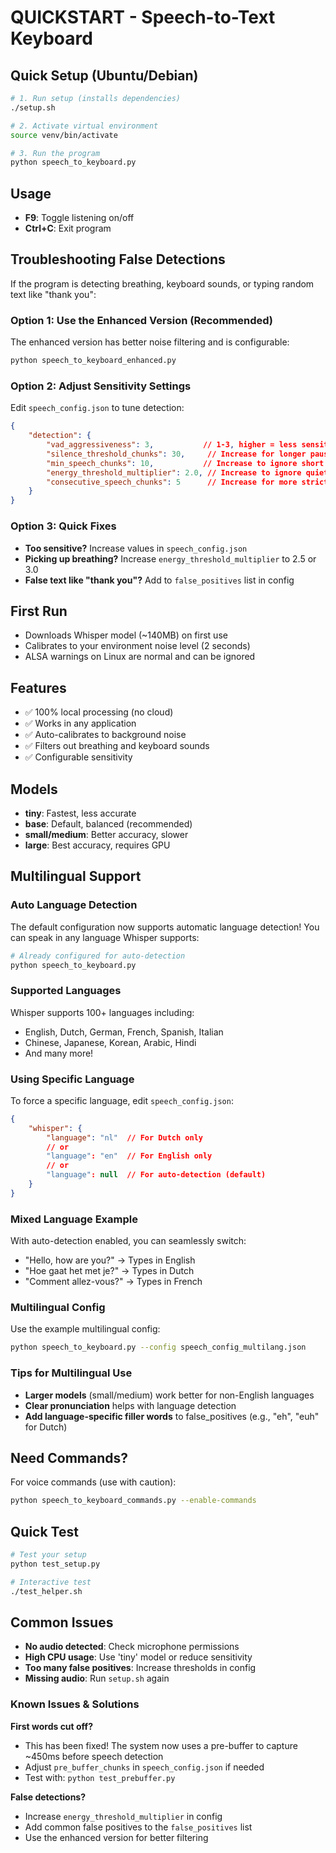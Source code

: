 # QUICKSTART - Speech-to-Text Keyboard

## Quick Setup (Ubuntu/Debian)
```bash
# 1. Run setup (installs dependencies)
./setup.sh

# 2. Activate virtual environment
source venv/bin/activate

# 3. Run the program
python speech_to_keyboard.py
```

## Usage
- **F9**: Toggle listening on/off
- **Ctrl+C**: Exit program

## Troubleshooting False Detections

If the program is detecting breathing, keyboard sounds, or typing random text like "thank you":

### Option 1: Use the Enhanced Version (Recommended)
The enhanced version has better noise filtering and is configurable:
```bash
python speech_to_keyboard_enhanced.py
```

### Option 2: Adjust Sensitivity Settings
Edit `speech_config.json` to tune detection:
```json
{
    "detection": {
        "vad_aggressiveness": 3,           // 1-3, higher = less sensitive
        "silence_threshold_chunks": 30,     // Increase for longer pauses
        "min_speech_chunks": 10,           // Increase to ignore short sounds
        "energy_threshold_multiplier": 2.0, // Increase to ignore quiet sounds
        "consecutive_speech_chunks": 5      // Increase for more strict detection
    }
}
```

### Option 3: Quick Fixes
- **Too sensitive?** Increase values in `speech_config.json`
- **Picking up breathing?** Increase `energy_threshold_multiplier` to 2.5 or 3.0
- **False text like "thank you"?** Add to `false_positives` list in config

## First Run
- Downloads Whisper model (~140MB) on first use
- Calibrates to your environment noise level (2 seconds)
- ALSA warnings on Linux are normal and can be ignored

## Features
- ✅ 100% local processing (no cloud)
- ✅ Works in any application
- ✅ Auto-calibrates to background noise
- ✅ Filters out breathing and keyboard sounds
- ✅ Configurable sensitivity

## Models
- **tiny**: Fastest, less accurate
- **base**: Default, balanced (recommended)
- **small/medium**: Better accuracy, slower
- **large**: Best accuracy, requires GPU

## Multilingual Support

### Auto Language Detection
The default configuration now supports automatic language detection! You can speak in any language Whisper supports:
```bash
# Already configured for auto-detection
python speech_to_keyboard.py
```

### Supported Languages
Whisper supports 100+ languages including:
- English, Dutch, German, French, Spanish, Italian
- Chinese, Japanese, Korean, Arabic, Hindi
- And many more!

### Using Specific Language
To force a specific language, edit `speech_config.json`:
```json
{
    "whisper": {
        "language": "nl"  // For Dutch only
        // or
        "language": "en"  // For English only
        // or  
        "language": null  // For auto-detection (default)
    }
}
```

### Mixed Language Example
With auto-detection enabled, you can seamlessly switch:
- "Hello, how are you?" → Types in English
- "Hoe gaat het met je?" → Types in Dutch
- "Comment allez-vous?" → Types in French

### Multilingual Config
Use the example multilingual config:
```bash
python speech_to_keyboard.py --config speech_config_multilang.json
```

### Tips for Multilingual Use
- **Larger models** (small/medium) work better for non-English languages
- **Clear pronunciation** helps with language detection
- **Add language-specific filler words** to false_positives (e.g., "eh", "euh" for Dutch)

## Need Commands?
For voice commands (use with caution):
```bash
python speech_to_keyboard_commands.py --enable-commands
```

## Quick Test
```bash
# Test your setup
python test_setup.py

# Interactive test
./test_helper.sh
```

## Common Issues
- **No audio detected**: Check microphone permissions
- **High CPU usage**: Use 'tiny' model or reduce sensitivity
- **Too many false positives**: Increase thresholds in config
- **Missing audio**: Run `setup.sh` again

### Known Issues & Solutions

**First words cut off?**
- This has been fixed! The system now uses a pre-buffer to capture ~450ms before speech detection
- Adjust `pre_buffer_chunks` in `speech_config.json` if needed
- Test with: `python test_prebuffer.py`

**False detections?**
- Increase `energy_threshold_multiplier` in config
- Add common false positives to the `false_positives` list
- Use the enhanced version for better filtering 